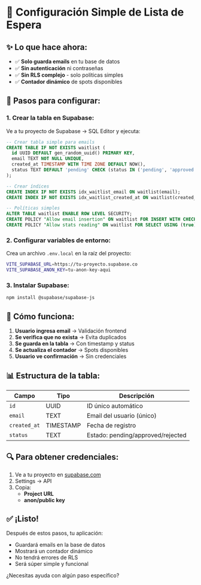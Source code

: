 # 🚀 Configuración Simple de Lista de Espera

## ✨ **Lo que hace ahora:**
- ✅ **Solo guarda emails** en tu base de datos
- ✅ **Sin autenticación** ni contraseñas
- ✅ **Sin RLS complejo** - solo políticas simples
- ✅ **Contador dinámico** de spots disponibles

## 🔧 **Pasos para configurar:**

### **1. Crear la tabla en Supabase:**
Ve a tu proyecto de Supabase → SQL Editor y ejecuta:

```sql
-- Crear tabla simple para emails
CREATE TABLE IF NOT EXISTS waitlist (
  id UUID DEFAULT gen_random_uuid() PRIMARY KEY,
  email TEXT NOT NULL UNIQUE,
  created_at TIMESTAMP WITH TIME ZONE DEFAULT NOW(),
  status TEXT DEFAULT 'pending' CHECK (status IN ('pending', 'approved', 'rejected'))
);

-- Crear índices
CREATE INDEX IF NOT EXISTS idx_waitlist_email ON waitlist(email);
CREATE INDEX IF NOT EXISTS idx_waitlist_created_at ON waitlist(created_at);

-- Políticas simples
ALTER TABLE waitlist ENABLE ROW LEVEL SECURITY;
CREATE POLICY "Allow email insertion" ON waitlist FOR INSERT WITH CHECK (true);
CREATE POLICY "Allow stats reading" ON waitlist FOR SELECT USING (true);
```

### **2. Configurar variables de entorno:**
Crea un archivo `.env.local` en la raíz del proyecto:

```bash
VITE_SUPABASE_URL=https://tu-proyecto.supabase.co
VITE_SUPABASE_ANON_KEY=tu-anon-key-aqui
```

### **3. Instalar Supabase:**
```bash
npm install @supabase/supabase-js
```

## 🎯 **Cómo funciona:**

1. **Usuario ingresa email** → Validación frontend
2. **Se verifica que no exista** → Evita duplicados
3. **Se guarda en la tabla** → Con timestamp y status
4. **Se actualiza el contador** → Spots disponibles
5. **Usuario ve confirmación** → Sin credenciales

## 📊 **Estructura de la tabla:**

| Campo | Tipo | Descripción |
|-------|------|-------------|
| `id` | UUID | ID único automático |
| `email` | TEXT | Email del usuario (único) |
| `created_at` | TIMESTAMP | Fecha de registro |
| `status` | TEXT | Estado: pending/approved/rejected |

## 🔍 **Para obtener credenciales:**

1. Ve a tu proyecto en [supabase.com](https://supabase.com)
2. Settings → API
3. Copia:
   - **Project URL**
   - **anon/public key**

## ✅ **¡Listo!**

Después de estos pasos, tu aplicación:
- Guardará emails en la base de datos
- Mostrará un contador dinámico
- No tendrá errores de RLS
- Será súper simple y funcional

¿Necesitas ayuda con algún paso específico?

